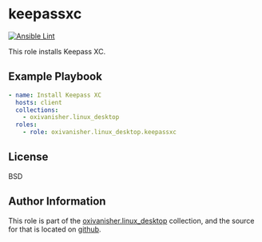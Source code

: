 keepassxc
==============
[![Ansible Lint](https://github.com/oxivanisher/role-keepassxc/actions/workflows/ansible-lint.yml/badge.svg)](https://github.com/oxivanisher/role-keepassxc/actions/workflows/ansible-lint.yml)

This role installs Keepass XC.

Example Playbook
----------------
```yaml
- name: Install Keepass XC
  hosts: client
  collections:
    - oxivanisher.linux_desktop
  roles:
    - role: oxivanisher.linux_desktop.keepassxc
```

License
-------

BSD

Author Information
------------------

This role is part of the [oxivanisher.linux_desktop](https://galaxy.ansible.com/ui/repo/published/oxivanisher/linux_desktop/) collection, and the source for that is located on [github](https://github.com/oxivanisher/collection-linux_desktop).
